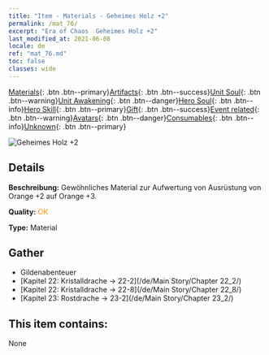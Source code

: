 ```yaml
---
title: "Item - Materials - Geheimes Holz +2"
permalink: /mat_76/
excerpt: "Era of Chaos  Geheimes Holz +2"
last_modified_at: 2021-06-08
locale: de
ref: "mat_76.md"
toc: false
classes: wide
---
```

 [Materials](/ItemsDE/){: .btn .btn--primary}[Artifacts](/ItemsDE/Artifacts/){: .btn .btn--success}[Unit Soul](/ItemsDE/UnitSoul/){: .btn .btn--warning}[Unit Awakening](/ItemsDE/UnitAwakening/){: .btn .btn--danger}[Hero Soul](/ItemsDE/HeroSoul/){: .btn .btn--info}[Hero Skill](/ItemsDE/HeroSkill/){: .btn .btn--primary}[Gift](/ItemsDE/Gift/){: .btn .btn--success}[Event related](/ItemsDE/Events/){: .btn .btn--warning}[Avatars](/ItemsDE/Avatars/){: .btn .btn--danger}[Consumables](/ItemsDE/Consumables/){: .btn .btn--info}[Unknown](/ItemsDE/Unknown/){: .btn .btn--primary}

 ![Geheimes Holz +2](/images/t/i_cailiao_mucai3.png)

## Details
 **Beschreibung:** Gewöhnliches Material zur Aufwertung von Ausrüstung von Orange +2 auf Orange +3.

 **Quality:** <span style="color: #FF8C00">OK</span>

 **Type:** Material

## Gather

*    Gildenabenteuer 
*    [Kapitel 22: Kristalldrache -> 22-2](/de/Main Story/Chapter 22_2/) 
*    [Kapitel 22: Kristalldrache -> 22-8](/de/Main Story/Chapter 22_8/) 
*    [Kapitel 23: Rostdrache -> 23-2](/de/Main Story/Chapter 23_2/) 

## This item contains:

  None

